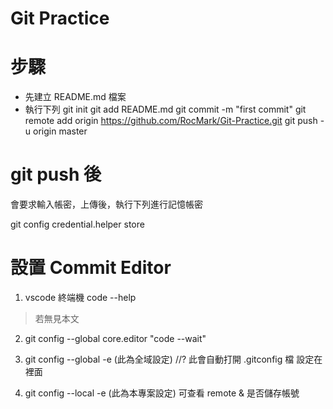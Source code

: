 # Git Practice

# 步驟

* 先建立 README.md 檔案
* 執行下列
git init
git add README.md
git commit -m "first commit"
git remote add origin https://github.com/RocMark/Git-Practice.git
git push -u origin master

# git push 後
會要求輸入帳密，上傳後，執行下列進行記憶帳密

git config credential.helper store

# 設置 Commit Editor
1. vscode 終端機  code --help
> 若無見本文

2. git config --global core.editor "code --wait"

3. git config --global -e  (此為全域設定)
//? 此會自動打開 .gitconfig 檔 設定在裡面

4. git config --local -e (此為本專案設定)
可查看 remote & 是否儲存帳號
